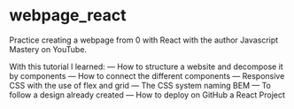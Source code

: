 # webpage_react
Practice creating a webpage from 0 with React with the author Javascript Mastery on YouTube. 

With this tutorial I learned: 
— How to structure a website and decompose it by components
— How to connect the different components 
— Responsive CSS with the use of flex and grid
— The CSS system naming BEM
— To follow a design already created
— How to deploy on GitHub a React Project
